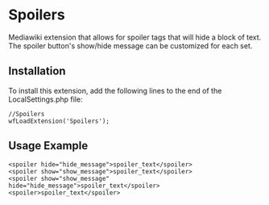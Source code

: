 Spoilers
========
Mediawiki extension that allows for spoiler tags that will hide a block of text. The spoiler button's show/hide message can be customized for each set.

Installation
------------
To install this extension, add the following lines to the end of the LocalSettings.php file:
```
//Spoilers
wfLoadExtension('Spoilers');
```

Usage Example
-------------
```
<spoiler hide="hide_message">spoiler_text</spoiler>
<spoiler show="show_message">spoiler_text</spoiler>
<spoiler show="show_message" hide="hide_message">spoiler_text</spoiler>
<spoiler>spoiler_text</spoiler>
```